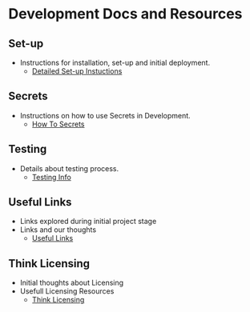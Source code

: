 # Development Docs and Resources  

## Set-up  

- Instructions for installation, set-up and initial deployment.  
  - [Detailed Set-up Instuctions](set-up.md)  

## Secrets  

- Instructions on how to use Secrets in Development.  
  - [How To Secrets](shhh_secrets.md)  

## Testing  

- Details about testing process.  
  - [Testing Info](testing.md)  

## Useful Links  

- Links explored during initial project stage  
- Links and our thoughts  
  - [Useful Links](usefull-links.md)  

## Think Licensing  

- Initial thoughts about Licensing  
- Usefull Licensing Resources  
  - [Think Licensing](think-licensing.md)  
